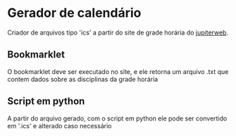 # Gerador de calendário
Criador de arquivos tipo 'ics' a partir do site de grade horária do [jupiterweb](https://uspdigital.usp.br/jupiterweb/gradeHoraria).
## Bookmarklet
O bookmarklet deve ser executado no site, e ele retorna um arquivo .txt que contem dados sobre as disciplinas da grade horária
## Script em python
A partir do arquivo gerado, com o script em python ele pode ser convertido em '.ics' e alterado caso necessário
